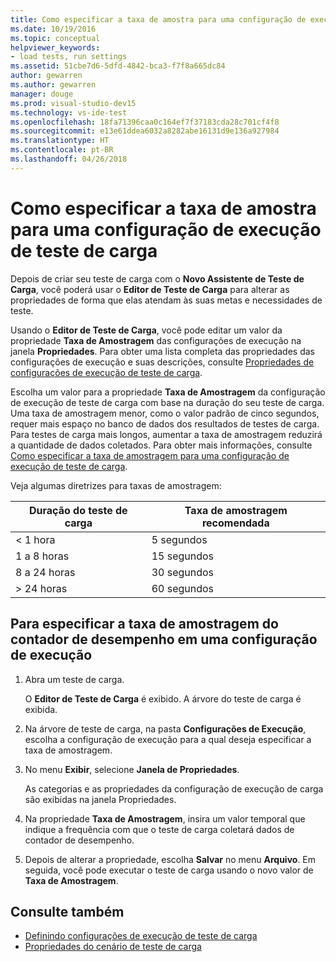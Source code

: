 ```yaml
---
title: Como especificar a taxa de amostra para uma configuração de execução de teste de carga no Visual Studio
ms.date: 10/19/2016
ms.topic: conceptual
helpviewer_keywords:
- load tests, run settings
ms.assetid: 51cbe7d6-5dfd-4842-bca3-f7f8a665dc84
author: gewarren
ms.author: gewarren
manager: douge
ms.prod: visual-studio-dev15
ms.technology: vs-ide-test
ms.openlocfilehash: 18fa71396caa0c164ef7f37183cda28c701cf4f8
ms.sourcegitcommit: e13e61ddea6032a8282abe16131d9e136a927984
ms.translationtype: HT
ms.contentlocale: pt-BR
ms.lasthandoff: 04/26/2018
---
```

# <a name="how-to-specify-the-sample-rate-for-a-load-test-run-setting"></a>Como especificar a taxa de amostra para uma configuração de execução de teste de carga

Depois de criar seu teste de carga com o **Novo Assistente de Teste de Carga**, você poderá usar o **Editor de Teste de Carga** para alterar as propriedades de forma que elas atendam às suas metas e necessidades de teste.

Usando o **Editor de Teste de Carga**, você pode editar um valor da propriedade **Taxa de Amostragem** das configurações de execução na janela **Propriedades**. Para obter uma lista completa das propriedades das configurações de execução e suas descrições, consulte [Propriedades de configurações de execução de teste de carga](../test/load-test-run-settings-properties.md).

Escolha um valor para a propriedade **Taxa de Amostragem** da configuração de execução de teste de carga com base na duração do seu teste de carga. Uma taxa de amostragem menor, como o valor padrão de cinco segundos, requer mais espaço no banco de dados dos resultados de testes de carga. Para testes de carga mais longos, aumentar a taxa de amostragem reduzirá a quantidade de dados coletados. Para obter mais informações, consulte [Como especificar a taxa de amostragem para uma configuração de execução de teste de carga](../test/how-to-specify-the-sample-rate-for-a-load-test.md).

Veja algumas diretrizes para taxas de amostragem:

|Duração do teste de carga|Taxa de amostragem recomendada|
|------------------------|-----------------------------|
|\< 1 hora|5 segundos|
|1 a 8 horas|15 segundos|
|8 a 24 horas|30 segundos|
|> 24 horas|60 segundos|

## <a name="to-specify-performance-counter-sampling-rate-in-a-run-setting"></a>Para especificar a taxa de amostragem do contador de desempenho em uma configuração de execução

1.  Abra um teste de carga.

     O **Editor de Teste de Carga** é exibido. A árvore do teste de carga é exibida.

2.  Na árvore de teste de carga, na pasta **Configurações de Execução**, escolha a configuração de execução para a qual deseja especificar a taxa de amostragem.

3.  No menu **Exibir**, selecione **Janela de Propriedades**.

     As categorias e as propriedades da configuração de execução de carga são exibidas na janela Propriedades.

4.  Na propriedade **Taxa de Amostragem**, insira um valor temporal que indique a frequência com que o teste de carga coletará dados de contador de desempenho.

5.  Depois de alterar a propriedade, escolha **Salvar** no menu **Arquivo**. Em seguida, você pode executar o teste de carga usando o novo valor de **Taxa de Amostragem**.

## <a name="see-also"></a>Consulte também

- [Definindo configurações de execução de teste de carga](../test/configure-load-test-run-settings.md)
- [Propriedades do cenário de teste de carga](../test/load-test-scenario-properties.md)